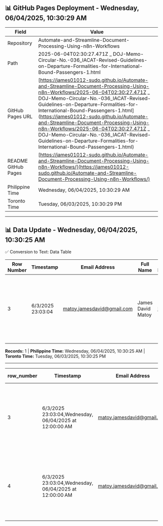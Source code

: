 ## 📊 GitHub Pages Deployment - Wednesday, 06/04/2025, 10:30:29 AM

| Field | Value |
|-------|-------|
| Repository | Automate-and-Streamline-Document-Processing-Using-n8n-Workflows |
| Path | 2025-06-04T02:30:27.471Z _ DOJ-Memo-Circular-No.-036_IACAT-Revised-Guidelines-on-Departure-Formalities-for-International-Bound-Passengers-1.html |
| GitHub Pages URL | [https://james01012-sudo.github.io/Automate-and-Streamline-Document-Processing-Using-n8n-Workflows/2025-06-04T02:30:27.471Z _ DOJ-Memo-Circular-No.-036_IACAT-Revised-Guidelines-on-Departure-Formalities-for-International-Bound-Passengers-1.html](https://james01012-sudo.github.io/Automate-and-Streamline-Document-Processing-Using-n8n-Workflows/2025-06-04T02:30:27.471Z _ DOJ-Memo-Circular-No.-036_IACAT-Revised-Guidelines-on-Departure-Formalities-for-International-Bound-Passengers-1.html) |
| README GitHub Pages | [https://james01012-sudo.github.io/Automate-and-Streamline-Document-Processing-Using-n8n-Workflows/](https://james01012-sudo.github.io/Automate-and-Streamline-Document-Processing-Using-n8n-Workflows/) |
| Philippine Time | Wednesday, 06/04/2025, 10:30:29 AM |
| Toronto Time | Tuesday, 06/03/2025, 10:30:29 PM |

---

## 📊 Data Update - Wednesday, 06/04/2025, 10:30:25 AM

✅ Conversion to Text: Data Table

| Row Number | Timestamp | Email Address | Full Name | Upload Documents | File Name | Text File | Recent Date |
|------------|-----------|---------------|-----------|------------------|-----------|-----------|-------------|
| 3 | 6/3/2025 23:03:04 | matoy.jamesdavid@gmail.com | James David Matoy | [Link](https://drive.google.com/open?id=1PC9n379TitaJzG1xxJlkwR11RQN1FVQ9) | DOJ-Memo-Circular-No.-036_IACAT-Revised-Guidelines-on-Departure-Formalities-for-International-Bound-Passengers-1.pdf | [Link](https://drive.google.com/file/d/1wbwvsJCXcECe9S-WscJ6niGeAPo2c0zL/view ) | Recent Date |

**Records:** 1 | **Philippine Time:** Wednesday, 06/04/2025, 10:30:25 AM | **Toronto Time:** Tuesday, 06/03/2025, 10:30:25 PM

---

| row_number | Timestamp | Email Address | Full Name | Upload the documents | File Name | Text File | Recent Date |
| --- | --- | --- | --- | --- | --- | --- | --- |
| 3 | 6/3/2025 23:03:04,Wednesday, 06/04/2025 at 12:00:00 AM | matoy.jamesdavid@gmail.com | James David Matoy | https://drive.google.com/open?id=1PC9n379TitaJzG1xxJlkwR11RQN1FVQ9 | DOJ-Memo-Circular-No.-036_IACAT-Revised-Guidelines-on-Departure-Formalities-for-International-Bound-Passengers-1.pdf | https://drive.google.com/file/d/1djZtrSJgGL5XWfbYtDOJo-nl2teWHlGC/view |  |
| 4 | 6/3/2025 23:03:04,Wednesday, 06/04/2025 at 12:00:00 AM | matoy.jamesdavid@gmail.com | James David Matoy | https://drive.google.com/open?id=1PC9n379TitaJzG1xxJlkwR11RQN1FVQ9 | DOJ-Memo-Circular-No.-036_IACAT-Revised-Guidelines-on-Departure-Formalities-for-International-Bound-Passengers-1.pdf | https://drive.google.com/file/d/1djZtrSJgGL5XWfbYtDOJo-nl2teWHlGC/view | Recent Date |
